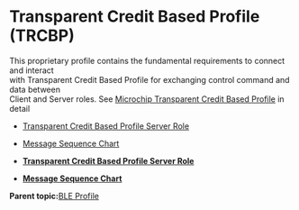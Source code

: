 # Transparent Credit Based Profile \(TRCBP\)

This proprietary profile contains the fundamental requirements to connect and interact<br /> with Transparent Credit Based Profile for exchanging control command and data between<br /> Client and Server roles. See [Microchip Transparent Credit Based Profile](GUID-A1595ACB-6522-44A3-8CF5-5C6F04A32490.md) in detail

-   [Transparent Credit Based Profile Server Role](GUID-D3763F51-25D8-4D48-8198-DCE8EC287529.md)
-   [Message Sequence Chart](GUID-86D4C19A-D181-43E8-B97A-01AB532F2DBF.md)

-   **[Transparent Credit Based Profile Server Role](GUID-D3763F51-25D8-4D48-8198-DCE8EC287529.md)**  

-   **[Message Sequence Chart](GUID-86D4C19A-D181-43E8-B97A-01AB532F2DBF.md)**  


**Parent topic:**[BLE Profile](GUID-A7DDE9E2-3D4D-46CD-A27B-8A90BCC16D8A.md)


